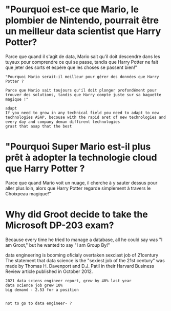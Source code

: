# "Pourquoi est-ce que Mario, le plombier de Nintendo, pourrait être un meilleur data scientist que Harry Potter?

Parce que quand il s'agit de data, Mario sait qu'il doit descendre dans les tuyaux pour comprendre ce qui se passe, tandis que Harry Potter ne fait que jeter des sorts et espère que les choses se passent bien!"

    "Pourquoi Mario serait-il meilleur pour gérer des données que Harry Potter ?

    Parce que Mario sait toujours qu'il doit plonger profondément pour trouver des solutions, tandis que Harry compte juste sur sa baguette magique !"

    adapt
    If you need to grow in any technical field you need to adapt to new technologies ASAP, becouse with the rapid aret of new technologies and every day and company deman diffirent technologies 
    grast that asap that the best 

# "Pourquoi Super Mario est-il plus prêt à adopter la technologie cloud que Harry Potter ?

Parce que quand Mario voit un nuage, il cherche à y sauter dessus pour aller plus loin, alors que Harry Potter regarde simplement à travers le Choixpeau magique!"

# Why did Groot decide to take the Microsoft DP-203 exam?

Because every time he tried to manage a database, all he could say was "I am Groot," but he wanted to say "I am Group By!"


data engineering 
    is booming
    oficialy overtaken sexciast job of 21century 
        The statement that data science is the "sexiest job of the 21st century" was made by Thomas H. Davenport and D.J. Patil in their Harvard Business Review article published in October 2012.
        
    2021 data sciens engineer report, grew by 40% last year 
    data science job grew 10%
    big demand - 2.53 for a position


    not to go to data engineer- ? 
    